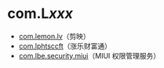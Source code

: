 # com.L*xxx*

- [com.lemon.lv](./com.lemon.lv/readme.md)（剪映）
- [com.lphtsccft](./com.lphtsccft/readme.md)（涨乐财富通）
- [com.lbe.security.miui](./com.lbe.security.miui/readme.md)（MIUI 权限管理服务）
